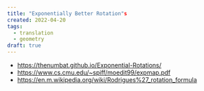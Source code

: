 ```yaml
---
title: "Exponentially Better Rotation"s
created: 2022-04-20
tags:
  - translation
  - geometry
draft: true
---
```


- https://thenumbat.github.io/Exponential-Rotations/
- https://www.cs.cmu.edu/~spiff/moedit99/expmap.pdf
- https://en.m.wikipedia.org/wiki/Rodrigues%27_rotation_formula
